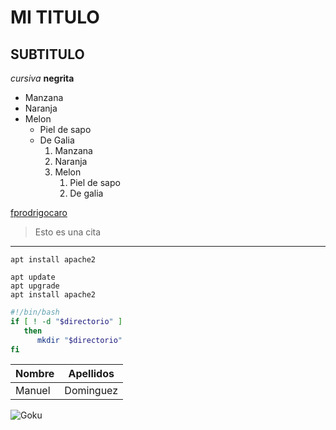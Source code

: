 # MI TITULO
## SUBTITULO

<!-- FORMATOS -->
*cursiva*
**negrita**

<!-- Listas -->
* Manzana
* Naranja
* Melon
    * Piel de sapo
    * De Galia
      1. Manzana
      2. Naranja
      3. Melon
         1. Piel de sapo
         2. De galia

<!-- Enlaces -->
[fprodrigocaro](https://fprodrigocaro.org)

<!-- Citas -->
> Esto es una cita

<!-- Linea Horizontal -->
---

<!-- Codigo -->
`apt install apache2`
```
apt update
apt upgrade
apt install apache2
```
<!-- codigo con colores -->
```sh
#!/bin/bash
if [ ! -d "$directorio" ]
   then
      mkdir "$directorio"
fi
```

|  Nombre  |  Apellidos  |
|--------- | ------------|
|Manuel    | Dominguez   |  

![Goku](https://upload.wikimedia.org/wikipedia/en/thumb/4/4c/GokumangaToriyama.png/250px-GokumangaToriyama.png)
